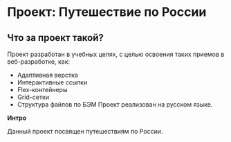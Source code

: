 # Проект: **Путешествие по России**

## Что за проект такой?
Проект разработан в учебных целях, с целью освоения таких приемов в веб-разработке, как:
* Адаптивная верстка
* Интерактивные ссылки
* Flex-контейнеры
* Grid-сетки
* Структура файлов по БЭМ
Проект реализован на русском языке.

**Интро**

Данный проект посвящен путешествиям по России. 